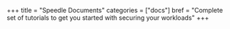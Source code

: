 +++
title = "Speedle Documents"
categories = ["docs"]
bref = "Complete set of tutorials to get you started with securing your workloads"
+++
